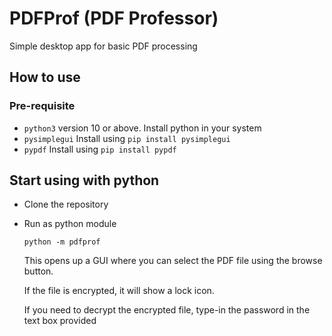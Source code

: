 # PDFProf (PDF Professor)
Simple desktop app for basic PDF processing

## How to use

### Pre-requisite
* `python3` version 10 or above. Install python in your system
* `pysimplegui` Install using `pip install pysimplegui`
* `pypdf` Install using `pip install pypdf`

## Start using with python
* Clone the repository
* Run as python module

  `python -m pdfprof`

  This opens up a GUI where you can select the PDF file using the browse button.

  If the file is encrypted, it will show a lock icon.

  If you need to decrypt the encrypted file, type-in the password in the text box provided
